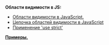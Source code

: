 **Области видимости в JS:**
- [Области видимости в JavaScript.](https://github.com/JcoderPaul/JS_LS_GREEN_BOOK/blob/master/Js_ls_4_visibility_scopes/DOC/ScopesVisibilityOnJavaScript.md)
- [Цепочка областей видимости в JavaScript](https://github.com/JcoderPaul/JS_LS_GREEN_BOOK/blob/master/Js_ls_4_visibility_scopes/DOC/ScopeChainInJavaScript.md)
- [Применение 'use strict'](https://github.com/JcoderPaul/JS_LS_GREEN_BOOK/blob/master/Js_ls_4_visibility_scopes/DOC/UseStrict.md)

[**Примеры.**](https://github.com/JcoderPaul/JS_LS_GREEN_BOOK/tree/master/Js_ls_4_visibility_scopes/Examples) 
